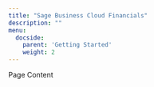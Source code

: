 ```yaml
---
title: "Sage Business Cloud Financials"
description: ""
menu:
  docside:
    parent: 'Getting Started'
    weight: 2
---
```

Page Content
